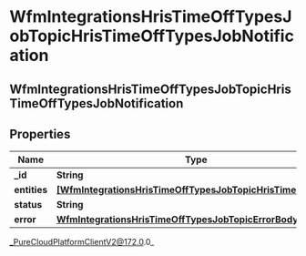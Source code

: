 # WfmIntegrationsHrisTimeOffTypesJobTopicHrisTimeOffTypesJobNotification

## WfmIntegrationsHrisTimeOffTypesJobTopicHrisTimeOffTypesJobNotification

## Properties

|Name | Type | Description | Notes|
|------------ | ------------- | ------------- | -------------|
| **_id** | **String** |  | [optional] |
| **entities** | [**[WfmIntegrationsHrisTimeOffTypesJobTopicHrisTimeOffType]**]([WfmIntegrationsHrisTimeOffTypesJobTopicHrisTimeOffType]) |  | [optional] |
| **status** | **String** |  | [optional] |
| **error** | [**WfmIntegrationsHrisTimeOffTypesJobTopicErrorBody**](WfmIntegrationsHrisTimeOffTypesJobTopicErrorBody) |  | [optional] |



_PureCloudPlatformClientV2@172.0.0_
